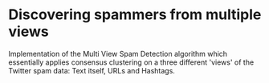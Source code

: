# Discovering spammers from multiple views
Implementation of the Multi View Spam Detection algorithm which essentially applies consensus clustering on a three different 'views' of the Twitter spam data: Text itself, URLs and Hashtags. 

